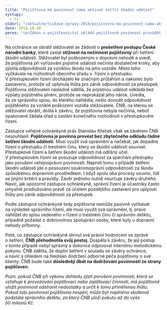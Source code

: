 ```yaml
---
title: "Pojišťovna má povinnost sama aktivně šetřit škodní událost"
vystupy:
  - tz
oldUrl: "/aktualne/tiskove-zpravy-2014/pojistovna-ma-povinnost-sama-aktivne-setrit-skodni-udalost"
date: 2014-10-30
perex: "<p>Zákon o pojišťovnictví ukládá pojišťovně povinnost provádět bez zbytečného odkladu šetření škodní události. K tomu je povinna využít všech svých oprávnění. Mezi mě opatření patří i právo nahlížet do spisu vedeného v řízení o trestném činu či správním deliktu, případně požádat o dobrovolnou spolupráci soukromé osoby, které byly přítomny vzniku škody. Pokud pojišťovna škodní událost sama řádně nešetří a pouze vyčkává, jak dopadne související přestupkové řízení, je to v rozporu se zákonem.</p>"
---
```


<!-- imported from the old website -->

<p>Na ochránce se obrátil stěžovatel se žádostí o <strong>prošetření postupu České národní banky</strong>, které zaslal <strong>stížnost na nečinnost pojišťovny</strong> při šetření škodní události. Stěžovatel byl poškozeným v dopravní nehodě a uvedl, že pojišťovna při vyřizování pojistné události nečinila dostatečné kroky, aby zjistila odpovědnost za vzniklou škodu na jeho vozidle. Místo toho vyčkávala na rozhodnutí obecního úřadu v  řízení o přestupku. V přestupkovém řízení docházelo ke značným průtahům a nakonec bylo zastaveno, protože už uplynula lhůta pro zánik odpovědnosti za přestupek. Pojišťovna stěžovateli následně sdělila, že pojistnou událost odkládá bez výplaty pojistného plnění, protože se neprokázal jeho nárok. Uvedla, že ze správního spisu, do kterého nahlédla, nešlo dovodit odpovědnost pojištěného za vzniklé poškození vozidla stěžovatele. ČNB, na kterou se stěžovatel obrátil, došla k závěru, že pojišťovna nebyla nečinná, neboť opakovaně žádala úřad o zaslání konečného rozhodnutí v přestupkovém řízení. </p><p>Zástupce veřejné ochránkyně práv Stanislav Křeček však se závěrem ČNB nesouhlasil. <strong>Pojišťovna je povinna provést bez zbytečného odkladu řádné šetření škodní události</strong>. Musí využít svá oprávnění a nečekat, jak dopadne řízení o přestupku či trestném činu, který se škodní událostí souvisel. Přestupkové řízení a šetření škodní události má odlišný účel. V přestupkovém řízení se posuzuje odpovědnost za spáchání přestupku jako porušení veřejnoprávní povinnosti. Naproti tomu v případě šetření škodní události jde o posouzení soukromoprávní odpovědnosti za škodu způsobenou dopravním prostředkem. I když spolu oba procesy souvisí, řídí se jinými kritérii a pravidly. Závěr jednoho nutně neurčuje závěry druhého. Navíc, jak upozornil zástupce ochránkyně, správní řízení je účastníky často úmyslně prodlužováno právě za účelem pozdějšího zastavení pro uplynutí lhůty pro zánik odpovědnosti za přestupek.</p><p>Podle zástupce ochránkyně tedy pojišťovna nemůže pasivně vyčkávat na výsledek správního řízení, ale musí využít svá oprávnění, tj. právo nahlížet do spisu vedeného v řízení o trestném činu či správním deliktu, případně požádat o dobrovolnou spolupráci osoby, které byly u dopravní nehody přítomny.</p><p>Poté, co zástupce ochránkyně shrnul své právní hodnocení ve zprávě o šetření, <strong>ČNB přehodnotila svůj postoj</strong>. Dospěla k závěru, že její postup v tomto případě nebyl správný a dokonce odporoval internímu metodickému pokynu. ČNB sdělila, že doplní šetření v souladu se závěry ochránce, a navíc s ohledem na hledisko dodržení odborné péče pojišťovny o své klienty. ČNB bude také <strong>důsledněji dbát na dodržování povinností ze strany pojišťoven</strong>. </p><p><em>Pozn. pokud ČNB při výkonu dohledu zjistí porušení povinnosti, která se vztahuje k provozování pojišťovací nebo zajišťovací činnosti, má pojišťovně uložit povinnost odstranit nedostatky a určit k tomu přiměřenou lhůtu. Pokud tuto povinnost pojišťovna nesplní, může být naplněna skutková podstata správního deliktu, za který ČNB uloží pokutu až do výše 50 milionů Kč.</em></p>
